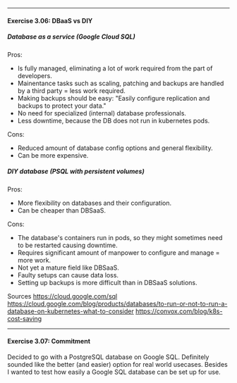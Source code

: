 ------------------------------
#### Exercise 3.06: DBaaS vs DIY
##### Database as a service  (Google Cloud SQL)
Pros: 
- Is fully managed, eliminating a lot of work required from the part of developers.
- Mainentance tasks such as scaling, patching and backups are handled by a third party = less work required.
- Making backups should be easy: "Easily configure replication and backups to protect your data."
- No need for specialized (internal) database professionals.
- Less downtime, because the DB does not run in kubernetes pods.

Cons:
- Reduced amount of database config options and general flexibility.
- Can be more expensive.

##### DIY database (PSQL with persistent volumes)
Pros: 
- More flexibility on databases and their configuration.
- Can be cheaper than DBSaaS.

Cons:
- The database's containers run in pods, so they might sometimes need to be restarted causing downtime.
- Requires significant amount of manpower to configure and manage = more work.
- Not yet a mature field like DBSaaS.
- Faulty setups can cause data loss.
- Setting up backups is more difficult than in DBSaaS solutions.

Sources
https://cloud.google.com/sql
https://cloud.google.com/blog/products/databases/to-run-or-not-to-run-a-database-on-kubernetes-what-to-consider
https://convox.com/blog/k8s-cost-saving

-------------------------------
#### Exercise 3.07: Commitment
Decided to go with a PostgreSQL database on Google SQL.
Definitely sounded like the better (and easier) option for real world usecases. Besides I wanted to test how easily a Google SQL database can be set up for use.